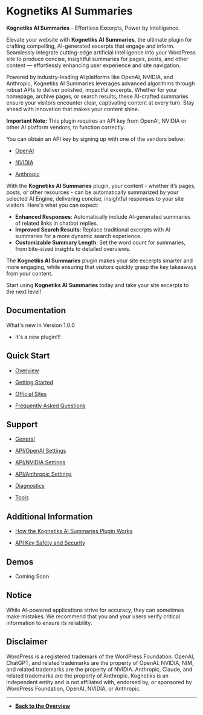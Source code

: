 # **Kognetiks AI Summaries**

**Kognetiks AI Summaries** - Effortless Excerpts, Power by Intelligence.

Elevate your website with **Kognetiks AI Summaries**, the ultimate plugin for crafting compelling, AI-generated excerpts that engage and inform. Seamlessly integrate cutting-edge artificial intelligence into your WordPress site to produce concise, insightful summaries for pages, posts, and other content — effortlessly enhancing user experience and site navigation.

Powered by industry-leading AI platforms like OpenAI, NVIDIA, and Anthropic, Kognetiks AI Summaries leverages advanced algorithms through robust APIs to deliver polished, impactful excerpts. Whether for your homepage, archive pages, or search results, these AI-crafted summaries ensure your visitors encounter clear, captivating content at every turn. Stay ahead with innovation that makes your content shine.

**Important Note:** This plugin requires an API key from OpenAI, NVIDIA or other AI platform vendors, to function correctly.

You can obtain an API key by signing up with one of the vendors below:

- [OpenAI](https://platform.openai.com/account/api-keys)

- [NVIDIA](https://build.nvidia.com/nim)

- [Anthropic](https://console.anthropic.com)

With the **Kognetiks AI Summaries** plugin, your content - whether it’s pages, posts, or other resources - can be automatically summarized by your selected AI Engine, delivering concise, insightful responses to your site visitors.  Here's what you can expect:

- **Enhanced Responses**: Automatically include AI-generated summaries of related links in chatbot replies.  
- **Improved Search Results**: Replace traditional excerpts with AI summaries for a more dynamic search experience.  
- **Customizable Summary Length**: Set the word count for summaries, from bite-sized insights to detailed overviews.

The **Kognetiks AI Summaries** plugin makes your site excerpts smarter and more engaging, while ensuring that visitors quickly grasp the key takeaways from your content.

Start using **Kognetiks AI Summaries** today and take your site excerpts to the next level!

## Documentation

What's new in Version 1.0.0

- It's a new plugin!!!

## Quick Start

- [Overview](support/overview.md)

- [Getting Started](support/getting-started.md)

- [Official Sites](support/official-sites.md)

- [Frequently Asked Questions](support/faqs.md)

## Support

- [General](settings/settings.md)

- [API/OpenAI Settings](api-settings/api-openai-settings.md)

- [API/NVIDIA Settings](api-settings/api-nvidia-settings.md)

- [API/Anthropic Settings](api-settings/api-anthropic-settings.md)

- [Diagnostics](diagnostics/diagnostics.md)

- [Tools](tools/tools.md)

## Additional Information

- [How the Kognetiks AI Summaries Plugin Works](support/how-it-works.md)

- [API Key Safety and Security](support/api-key-safety-and-security.md)

## Demos

- Coming Soon

## Notice

While AI-powered applications strive for accuracy, they can sometimes make mistakes. We recommend that you and your users verify critical information to ensure its reliability.

## Disclaimer

WordPress is a registered trademark of the WordPress Foundation. OpenAI, ChatGPT, and related trademarks are the property of OpenAI. NVIDIA, NIM, and related trademarks are the property of NVIDIA. Anthropic, Claude, and related trademarks are the property of Anthropic. Kognetiks is an independent entity and is not affiliated with, endorsed by, or sponsored by WordPress Foundation, OpenAI, NVIDIA, or Anthropic.

---

* **[Back to the Overview](/overview.md)**
